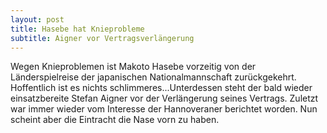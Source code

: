 ```yaml
---
layout: post
title: Hasebe hat Knieprobleme
subtitle: Aigner vor Vertragsverlängerung
---
```


Wegen Knieproblemen ist Makoto Hasebe vorzeitig von der Länderspielreise der japanischen Nationalmannschaft zurückgekehrt. Hoffentlich ist es nichts schlimmeres...Unterdessen steht der bald wieder einsatzbereite Stefan Aigner vor der Verlängerung seines Vertrags. Zuletzt war immer wieder vom Interesse der Hannoveraner berichtet worden. Nun scheint aber die Eintracht die Nase vorn zu haben.


